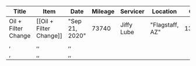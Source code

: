 ﻿Title|Item|Date|Mileage|Servicer|Location|Cost|Notes
-|-|-|-|-|-|-|-|
Oil + Filter Change|[[Oil + Filter Change]]|"Sep 21, 2020"|73740|Jiffy Lube|"Flagstaff, AZ"|136.21,
,|,,|,,
,|,,|,,